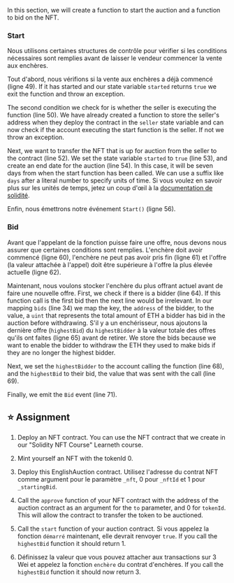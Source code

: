 In this section, we will create a function to start the auction and a function to bid on the NFT.

### Start

Nous utilisons certaines structures de contrôle pour vérifier si les conditions nécessaires sont remplies avant de laisser le vendeur commencer la vente aux enchères.

Tout d'abord, nous vérifions si la vente aux enchères a déjà commencé (ligne 49). If it has started and our state variable `started` returns `true` we exit the function and throw an exception.

The second condition we check for is whether the seller is executing the function (line 50). We have already created a function to store the seller's address when they deploy the contract in the `seller` state variable and can now check if the account executing the start function is the seller. If not we throw an exception.

Next, we want to transfer the NFT that is up for auction from the seller to the contract (line 52).
We set the state variable `started` to `true` (line 53), and create an end date for the auction (line 54). In this case, it will be seven days from when the start function has been called. We can use a suffix like `days` after a literal number to specify units of time. Si vous voulez en savoir plus sur les unités de temps, jetez un coup d'œil à la <a href="https://docs.soliditylang.org/en/latest/units-and-global-variables.html#time-units" target="_blank">documentation de solidité</a>.

Enfin, nous émettrons notre événement `Start()` (ligne 56).

### Bid

Avant que l'appelant de la fonction puisse faire une offre, nous devons nous assurer que certaines conditions sont remplies. L'enchère doit avoir commencé (ligne 60), l'enchère ne peut pas avoir pris fin (ligne 61) et l'offre (la valeur attachée à l'appel) doit être supérieure à l'offre la plus élevée actuelle (ligne 62).

Maintenant, nous voulons stocker l'enchère du plus offrant actuel avant de faire une nouvelle offre.
First, we check if there is a bidder (line 64). If this function call is the first bid then the next line would be irrelevant.
In our mapping `bids` (line 34) we map the key, the `address` of the bidder, to the value, a `uint` that represents the total amount of ETH a bidder has bid in the auction before withdrawing.
S'il y a un enchérisseur, nous ajoutons la dernière offre (`highestBid`) du `highestBidder` à la valeur totale des offres qu'ils ont faites (ligne 65) avant de retirer.
We store the bids because we want to enable the bidder to withdraw the ETH they used to make bids if they are no longer the highest bidder.

Next, we set the `highestBidder` to the account calling the function (line 68), and the `highestBid` to their bid, the value that was sent with the call (line 69).

Finally, we emit the `Bid` event (line 71).

## ⭐️ Assignment

1. Deploy an NFT contract. You can use the NFT contract that we create in our "Solidity NFT Course" Learneth course.

2. Mint yourself an NFT with the tokenId 0.

3. Deploy this EnglishAuction contract. Utilisez l'adresse du contrat NFT comme argument pour le paramètre `_nft`, 0 pour `_nftId` et 1 pour `_startingBid`.

4. Call the `approve` function of your NFT contract with the address of the auction contract as an argument for the `to` parameter, and 0 for `tokenId`. This will allow the contract to transfer the token to be auctioned.

5. Call the `start` function of your auction contract. Si vous appelez la fonction `démarré` maintenant, elle devrait renvoyer `true`. If you call the `highestBid` function it should return 1.

6. Définissez la valeur que vous pouvez attacher aux transactions sur 3 Wei et appelez la fonction `enchère` du contrat d'enchères. If you call the `highestBid` function it should now return 3.